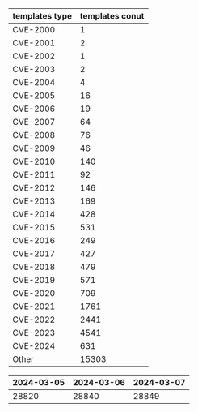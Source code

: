 | templates type | templates conut | 
| --- | --- | 
| CVE-2000 | 1 |
| CVE-2001 | 2 |
| CVE-2002 | 1 |
| CVE-2003 | 2 |
| CVE-2004 | 4 |
| CVE-2005 | 16 |
| CVE-2006 | 19 |
| CVE-2007 | 64 |
| CVE-2008 | 76 |
| CVE-2009 | 46 |
| CVE-2010 | 140 |
| CVE-2011 | 92 |
| CVE-2012 | 146 |
| CVE-2013 | 169 |
| CVE-2014 | 428 |
| CVE-2015 | 531 |
| CVE-2016 | 249 |
| CVE-2017 | 427 |
| CVE-2018 | 479 |
| CVE-2019 | 571 |
| CVE-2020 | 709 |
| CVE-2021 | 1761 |
| CVE-2022 | 2441 |
| CVE-2023 | 4541 |
| CVE-2024 | 631 |
| Other | 15303 |


|2024-03-05 | 2024-03-06 | 2024-03-07|
|--- | ------ | ---|
|28820 | 28840 | 28849|

